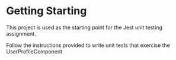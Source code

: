 # Getting Starting

This project is used as the starting point for the Jest unit testing assignment.

Follow the instructions provided to write unit tests that exercise the UserProfileComponent


